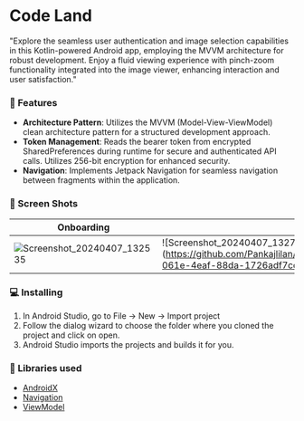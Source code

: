# Code Land
"Explore the seamless user authentication and image selection capabilities in this Kotlin-powered Android app, employing the MVVM architecture for robust development. Enjoy a fluid viewing experience with pinch-zoom functionality integrated into the image viewer, enhancing interaction and user satisfaction."

### 🌟 Features
- **Architecture Pattern**: Utilizes the MVVM (Model-View-ViewModel) clean architecture pattern for a structured development approach.
- **Token Management**: Reads the bearer token from encrypted SharedPreferences during runtime for secure and authenticated API calls. Utilizes 256-bit encryption for enhanced security.
- **Navigation**: Implements Jetpack Navigation for seamless navigation between fragments within the application.


### 🎥 Screen Shots

| Onboarding   | Dashboard |
|------------------- |--------------------------------|
|    ![Screenshot_20240407_132535](https://github.com/Pankajlilan/CodeLand/assets/10745274/ee9359aa-6b09-4d09-a49e-1a6372c8e1a9)  |   ![Screenshot_20240407_132740 (https://github.com/Pankajlilan/CodeLand/assets/10745274/42458834-061e-4eaf-88da-1726adf7cc58)  | 


### 💻  Installing
1.  In Android Studio, go to File -> New -> Import project
2.  Follow the dialog wizard to choose the folder where you cloned the project and click on open.
3.  Android Studio imports the projects and builds it for you.

### 📃 Libraries used
* [AndroidX](https://developer.android.com/jetpack/androidx/) 
* [Navigation](https://developer.android.com/guide/navigation)
* [ViewModel](https://developer.android.com/topic/libraries/architecture/viewmodel)
